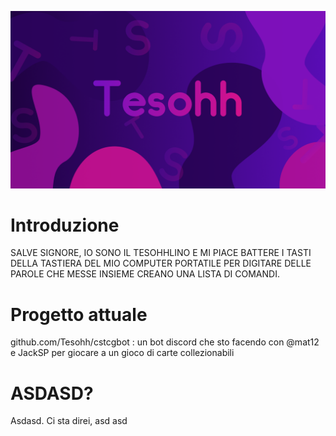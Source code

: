 ![alt text](https://github.com/Tesohh/Tesohh/blob/main/bgtesohh.png?raw=true)

# Introduzione
SALVE SIGNORE, IO SONO IL TESOHHLINO E MI PIACE BATTERE I TASTI DELLA TASTIERA DEL MIO COMPUTER PORTATILE PER DIGITARE DELLE PAROLE CHE MESSE INSIEME CREANO UNA LISTA DI COMANDI.
# Progetto attuale
github.com/Tesohh/cstcgbot : un bot discord che sto facendo con @mat12 e JackSP per giocare a un gioco di carte collezionabili
# ASDASD?
Asdasd. Ci sta direi, asd asd

<!--
**Tesohh/Tesohh** is a ✨ _special_ ✨ repository because its `README.md` (this file) appears on your GitHub profile.

Here are some ideas to get you started:

- 🔭 I’m currently working on ...
- 🌱 I’m currently learning ...
- 👯 I’m looking to collaborate on ...
- 🤔 I’m looking for help with ...
- 💬 Ask me about ...
- 📫 How to reach me: ...
- 😄 Pronouns: ...
- ⚡ Fun fact: ...
-->
